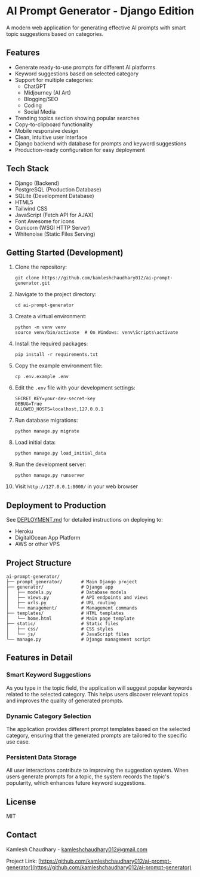 # AI Prompt Generator - Django Edition

A modern web application for generating effective AI prompts with smart topic suggestions based on categories.

## Features

- Generate ready-to-use prompts for different AI platforms
- Keyword suggestions based on selected category
- Support for multiple categories:
  - ChatGPT
  - Midjourney (AI Art)
  - Blogging/SEO
  - Coding
  - Social Media
- Trending topics section showing popular searches
- Copy-to-clipboard functionality
- Mobile responsive design
- Clean, intuitive user interface
- Django backend with database for prompts and keyword suggestions
- Production-ready configuration for easy deployment

## Tech Stack

- Django (Backend)
- PostgreSQL (Production Database)
- SQLite (Development Database)
- HTML5
- Tailwind CSS
- JavaScript (Fetch API for AJAX)
- Font Awesome for icons
- Gunicorn (WSGI HTTP Server)
- Whitenoise (Static Files Serving)

## Getting Started (Development)

1. Clone the repository:
   ```
   git clone https://github.com/kamleshchaudhary012/ai-prompt-generator.git
   ```

2. Navigate to the project directory:
   ```
   cd ai-prompt-generator
   ```

3. Create a virtual environment:
   ```
   python -m venv venv
   source venv/bin/activate  # On Windows: venv\Scripts\activate
   ```

4. Install the required packages:
   ```
   pip install -r requirements.txt
   ```

5. Copy the example environment file:
   ```
   cp .env.example .env
   ```

6. Edit the `.env` file with your development settings:
   ```
   SECRET_KEY=your-dev-secret-key
   DEBUG=True
   ALLOWED_HOSTS=localhost,127.0.0.1
   ```

7. Run database migrations:
   ```
   python manage.py migrate
   ```

8. Load initial data:
   ```
   python manage.py load_initial_data
   ```

9. Run the development server:
   ```
   python manage.py runserver
   ```

10. Visit `http://127.0.0.1:8000/` in your web browser

## Deployment to Production

See [DEPLOYMENT.md](DEPLOYMENT.md) for detailed instructions on deploying to:

- Heroku
- DigitalOcean App Platform
- AWS or other VPS

## Project Structure

```
ai-prompt-generator/
├── prompt_generator/       # Main Django project
├── generator/              # Django app
│   ├── models.py           # Database models
│   ├── views.py            # API endpoints and views
│   ├── urls.py             # URL routing
│   └── management/         # Management commands
├── templates/              # HTML templates
│   └── home.html           # Main page template
├── static/                 # Static files
│   ├── css/                # CSS styles
│   └── js/                 # JavaScript files
└── manage.py               # Django management script
```

## Features in Detail

### Smart Keyword Suggestions

As you type in the topic field, the application will suggest popular keywords related to the selected category. This helps users discover relevant topics and improves the quality of generated prompts.

### Dynamic Category Selection

The application provides different prompt templates based on the selected category, ensuring that the generated prompts are tailored to the specific use case.

### Persistent Data Storage

All user interactions contribute to improving the suggestion system. When users generate prompts for a topic, the system records the topic's popularity, which enhances future keyword suggestions.

## License

MIT

## Contact

Kamlesh Chaudhary - kamleshchaudhary012@gmail.com

Project Link: [https://github.com/kamleshchaudhary012/ai-prompt-generator](https://github.com/kamleshchaudhary012/ai-prompt-generator) 